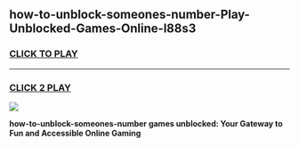 
## how-to-unblock-someones-number-Play-Unblocked-Games-Online-l88s3
<h3>
<a href="https://premium76.site?title=how-to-unblock-someones-number&ref=25A">CLICK TO PLAY</a></h3>
<hr>

<h3>
<a href="https://premium76.site?title=how-to-unblock-someones-number&ref=25A">CLICK 2 PLAY</a>
  
</h3>

<a href="https://premium76.site?title=how-to-unblock-someones-number&ref=25A"><img src="https://clearcache.store/games.png"></a>


**how-to-unblock-someones-number games unblocked: Your Gateway to Fun and Accessible Online Gaming**
